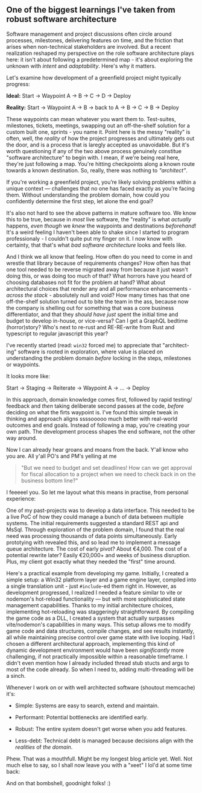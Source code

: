 ## One of the biggest learnings I've taken from robust software architecture 

Software management and project discussions often circle around processes, milestones, delivering features on time, and the friction that arises when non-technical stakeholders are involved. But a recent realization reshaped my perspective on the role software architecture plays here: it isn't about following a predetermined map - it's about exploring the unknown with *intent* and *adaptability*. Here's why it matters. 

Let's examine how development of a greenfield project might typically progress:

**Ideal:**
Start → Waypoint A → B → C → D → Deploy

**Reality:**
Start → Waypoint A → B → back to A → B → C → B → Deploy

These waypoints can mean whatever you want them to. Test-suites, milestones, tickets, meetings, swapping out an off-the-shelf solution for a custom built one, sprints - you name it. Point here is the messy "reality" is often, well, the *reality* of how the project progresses and ultimately gets out the door, and is a process that is laregly accepted as unavoidable. But it's worth questioning if any of the two above process genuinely constitue "software architecture" to begin with. I mean, if we're being real here, they're just following a map. You're hitting checkpoints along a known route towards a known destination. So, really, there was nothing to *"architect"*.

If you're working a greenfield project, you’re likely solving problems within a unique context — challenges that no one has faced exactly as you’re facing them. Without understanding the problem domain, how could you confidently determine the first step, let alone the end goal?

It's also not hard to see the above patterns in mature software too. We know this to be true, because in *most* live software, the "reality" is what *actually* happens, *even though* we *knew* the waypoints and destinations *beforehand*!
It's a weird feeling I haven't been able to shake since I started to program professionaly - I couldn't quite put my finger on it. I now know with certainty, that that's what *bad software architecture* looks and feels like.

And I think we all know that feeling.
How often do you need to come in and wrestle that library because of requirements changes?
How often has that one tool needed to be reverse migrated away from because it just wasn't doing this, or was doing too much of that?
What horrors have you heard of choosing databases not fit for the problem at hand?
What about architectural choices that render any and all performance enhancements - *across the stack* - absolutely null and void?
How many times has that one off-the-shelf solution turned out to bite the team in the ass, because now the company is shelling out for something that was a core business differentiator, and that they *should have just* spent the initial time and budget to develop in-house, or vice-versa?
Can I get a GraphQL bedtime (horror)story?
Who's next to re-rust and RE-RE-write from Rust and typescript to regular javascript this year?

I've recently started (read: `win32` forced me) to appreciate that "architect-ing" software is rooted in exploration, where value is placed on understanding the problem domain *before* locking in the steps, milestones or waypoints.

It looks more like:

Start → Staging → Reiterate → Waypoint A → ... → Deploy

In this approach, domain knowledge comes first, followed by rapid testing/ feedback and *then* taking deliberate second passes at the code, *before* deciding on what the firts waypoint is. I've found this simple tweak in thinking and approach aligns ssssooooo much better with real-world outcomes and end goals. Instead of following a map, you're creating your own path. The development process shapes the end software, not the other way around.

Now I can already hear groans and moans from the back. Y'all know who you are. All y'all PO's and PM's yelling at me

> "But we need to budget and set deadlines! How can we get approval for fiscal allocation to a project when we need to check back in on the business bottom line?"

I feeeeel you. So let me layout what this means in practise, from personal experience:

One of my past-projects was to develop a data interface. This needed to be a live PoC of how they could manage a bunch of data between multiple systems. The initial requirements suggested a standard REST api and MsSql. Through exploration of the problem domain, I found that the real need was processing thousands of data points simultaneously. Early prototying with revealed this, and so lead me to implement a message queue architecture. The cost of early pivot? About €4,000. The cost of a potential rewrite later? Easily €20,000+ and weeks of business disruption. Plus, my client got exactly what they needed the "first" time around.

Here's a practical example from developing my game. Initially, I created a simple setup: a Win32 platform layer and a game engine layer, compiled into a single translation unit - just `#include`-ed them right in. However, as development progressed, I realized I needed a feature similar to vite or nodemon's hot-reload functionality — but with more sophisticated state management capabilities. 
Thanks to my initial architecture choices, implementing hot-reloading was staggeringly straightforward. By compiling the game code as a DLL, I created a system that actually surpasses vite/nodemon's capabilities in many ways. This setup allows me to modify game code and data structures, compile changes, and see results instantly, all while maintaining precise control over game state with live looping. Had I chosen a different architectural approach, implementing this kind of dynamic development environment would have been *significantly* more challenging, if not practically impossible within a reasonable timeframe. I didn't even mention how I already included thread stub stucts and args to most of the code already. So when I need to, adding multi-threading will be a sinch. 

Whenever I work on or with well architected software (shoutout memcache) it's:

- Simple: Systems are easy to search, extend and maintain.

- Performant: Potential bottlenecks are identified early.

- Robust: The entire system doesn't get worse when you add features. 

- Less-debt: Technical debt is managed because decisions align with the *realities* of *the domain*.

Phew. That was a mouthfull. Might be my longest blog article yet. Well. Not much else to say, so I shall now leave you with a "xeet" I lol'd at some time back:

And on that bombshell, goodnight folks! :)